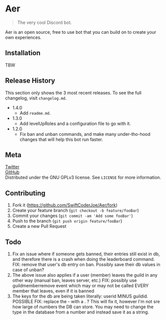 # Aer
> The very cool Discord bot.

Aer is an open source, free to use bot that you can build on to create your own experiences.

## Installation
TBW

## Release History
This section only shows the 3 most recent releases. To see the full changelog, visit ``changelog.md``.

* 1.4.0
    * Add ``readme.md``.
* 1.3.0
    * Add levelUpRoles and a configuration file to go with it.
* 1.2.0
    * Fix ban and unban commands, and make many under-tho-hood changes that will help this bot run faster.

## Meta

[Twitter](https://twitter.com/SwiftCoderJoe)  
[GitHub](https://github.com/SwiftCoderJoe)  
Distributed under the GNU GPLv3 license. See ``LICENSE`` for more information.

## Contributing

1. Fork it (<https://github.com/SwiftCoderJoe/Aer/fork>)
2. Create your feature branch (`git checkout -b feature/fooBar`)
3. Commit your changes (`git commit -am 'Add some fooBar'`)
4. Push to the branch (`git push origin feature/fooBar`)
5. Create a new Pull Request

## Todo

1. Fix an issue where if someone gets banned, their entries still exist in db, and therefore there is a crash when doing the leaderboard command. FIX: remove that user's db entry on ban. Possibly save their db values in case of unban?
2. The above issue also applies if a user (member) leaves the guild in any other way (manual ban, leaves server, etc.) FIX: possibly use guildmemberremove event which may or may not be called EVERY member that leaves, even if it is banned
2. The keys for the db are being taken literally: userid MINUS guildid. POSSIBLE FIX: replace the - with a . ? This will fix it, however I'm not sre how large of numbers the DB can store. You may need to change the type in the database from a number and instead save it as a string.